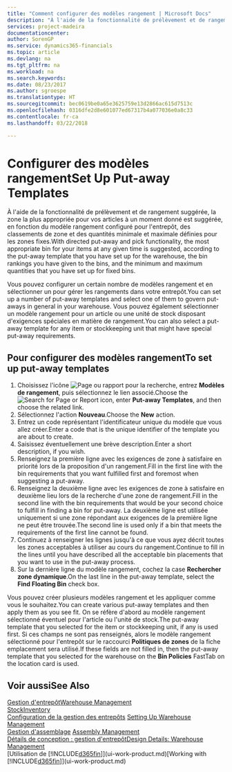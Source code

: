 ```yaml
---
title: "Comment configurer des modèles rangement | Microsoft Docs"
description: "À l'aide de la fonctionnalité de prélèvement et de rangement suggérée, la zone la plus appropriée pour vos articles à un moment donné est suggérée, en fonction du modèle rangement configuré pour l'entrepôt, des classements de zone et des quantités minimale et maximale définies pour les zones fixes."
services: project-madeira
documentationcenter: 
author: SorenGP
ms.service: dynamics365-financials
ms.topic: article
ms.devlang: na
ms.tgt_pltfrm: na
ms.workload: na
ms.search.keywords: 
ms.date: 08/23/2017
ms.author: sgroespe
ms.translationtype: HT
ms.sourcegitcommit: bec0619be0a65e3625759e13d2866ac615d7513c
ms.openlocfilehash: 0316dfe2d8e601077ed67317b4a077036e0a8c33
ms.contentlocale: fr-ca
ms.lasthandoff: 03/22/2018

---
```

# <a name="set-up-put-away-templates"></a><span data-ttu-id="12334-103">Configurer des modèles rangement</span><span class="sxs-lookup"><span data-stu-id="12334-103">Set Up Put-away Templates</span></span>
<span data-ttu-id="12334-104">À l'aide de la fonctionnalité de prélèvement et de rangement suggérée, la zone la plus appropriée pour vos articles à un moment donné est suggérée, en fonction du modèle rangement configuré pour l'entrepôt, des classements de zone et des quantités minimale et maximale définies pour les zones fixes.</span><span class="sxs-lookup"><span data-stu-id="12334-104">With directed put-away and pick functionality, the most appropriate bin for your items at any given time is suggested, according to the put-away template that you have set up for the warehouse, the bin rankings you have given to the bins, and the minimum and maximum quantities that you have set up for fixed bins.</span></span>  

<span data-ttu-id="12334-105">Vous pouvez configurer un certain nombre de modèles rangement et en sélectionner un pour gérer les rangements dans votre entrepôt.</span><span class="sxs-lookup"><span data-stu-id="12334-105">You can set up a number of put-away templates and select one of them to govern put-aways in general in your warehouse.</span></span> <span data-ttu-id="12334-106">Vous pouvez également sélectionner un modèle rangement pour un article ou une unité de stock disposant d'exigences spéciales en matière de rangement.</span><span class="sxs-lookup"><span data-stu-id="12334-106">You can also select a put-away template for any item or stockkeeping unit that might have special put-away requirements.</span></span>  

## <a name="to-set-up-put-away-templates"></a><span data-ttu-id="12334-107">Pour configurer des modèles rangement</span><span class="sxs-lookup"><span data-stu-id="12334-107">To set up put-away templates</span></span>  
1.  <span data-ttu-id="12334-108">Choisissez l'icône ![Page ou rapport pour la recherche](media/ui-search/search_small.png "icône Page ou rapport pour la recherche"), entrez **Modèles de rangement**, puis sélectionnez le lien associé.</span><span class="sxs-lookup"><span data-stu-id="12334-108">Choose the ![Search for Page or Report](media/ui-search/search_small.png "Search for Page or Report icon") icon, enter **Put-away Templates**, and then choose the related link.</span></span>  
2.  <span data-ttu-id="12334-109">Sélectionnez l'action **Nouveau**.</span><span class="sxs-lookup"><span data-stu-id="12334-109">Choose the **New** action.</span></span>  
3.  <span data-ttu-id="12334-110">Entrez un code représentant l'identificateur unique du modèle que vous allez créer.</span><span class="sxs-lookup"><span data-stu-id="12334-110">Enter a code that is the unique identifier of the template you are about to create.</span></span>  
4.  <span data-ttu-id="12334-111">Saisissez éventuellement une brève description.</span><span class="sxs-lookup"><span data-stu-id="12334-111">Enter a short description, if you wish.</span></span>  
5.  <span data-ttu-id="12334-112">Renseignez la première ligne avec les exigences de zone à satisfaire en priorité lors de la proposition d'un rangement.</span><span class="sxs-lookup"><span data-stu-id="12334-112">Fill in the first line with the bin requirements that you want fulfilled first and foremost when suggesting a put-away.</span></span>  
6.  <span data-ttu-id="12334-113">Renseignez la deuxième ligne avec les exigences de zone à satisfaire en deuxième lieu lors de la recherche d'une zone de rangement.</span><span class="sxs-lookup"><span data-stu-id="12334-113">Fill in the second line with the bin requirements that would be your second choice to fulfill in finding a bin for put-away.</span></span> <span data-ttu-id="12334-114">La deuxième ligne est utilisée uniquement si une zone répondant aux exigences de la première ligne ne peut être trouvée.</span><span class="sxs-lookup"><span data-stu-id="12334-114">The second line is used only if a bin that meets the requirements of the first line cannot be found.</span></span>  
7.  <span data-ttu-id="12334-115">Continuez à renseigner les lignes jusqu'à ce que vous ayez décrit toutes les zones acceptables à utiliser au cours du rangement.</span><span class="sxs-lookup"><span data-stu-id="12334-115">Continue to fill in the lines until you have described all the acceptable bin placements that you want to use in the put-away process.</span></span>  
8.  <span data-ttu-id="12334-116">Sur la dernière ligne du modèle rangement, cochez la case **Rechercher zone dynamique**.</span><span class="sxs-lookup"><span data-stu-id="12334-116">On the last line in the put-away template, select the **Find Floating Bin** check box.</span></span>  

<span data-ttu-id="12334-117">Vous pouvez créer plusieurs modèles rangement et les appliquer comme vous le souhaitez.</span><span class="sxs-lookup"><span data-stu-id="12334-117">You can create various put-away templates and then apply them as you see fit.</span></span> <span data-ttu-id="12334-118">On se réfère d'abord au modèle rangement sélectionné éventuel pour l'article ou l'unité de stock.</span><span class="sxs-lookup"><span data-stu-id="12334-118">The put-away template that you selected for the item or stockkeeping unit, if any is used first.</span></span> <span data-ttu-id="12334-119">Si ces champs ne sont pas renseignés, alors le modèle rangement sélectionné pour l'entrepôt sur le raccourci **Politiques de zones** de la fiche emplacement sera utilisé.</span><span class="sxs-lookup"><span data-stu-id="12334-119">If these fields are not filled in, then the put-away template that you selected for the warehouse on the **Bin Policies** FastTab on the location card is used.</span></span>  

## <a name="see-also"></a><span data-ttu-id="12334-120">Voir aussi</span><span class="sxs-lookup"><span data-stu-id="12334-120">See Also</span></span>  
[<span data-ttu-id="12334-121">Gestion d'entrepôt</span><span class="sxs-lookup"><span data-stu-id="12334-121">Warehouse Management</span></span>](warehouse-manage-warehouse.md)  
[<span data-ttu-id="12334-122">Stock</span><span class="sxs-lookup"><span data-stu-id="12334-122">Inventory</span></span>](inventory-manage-inventory.md)  
<span data-ttu-id="12334-123">[Configuration de la gestion des entrepôts](warehouse-setup-warehouse.md)   </span><span class="sxs-lookup"><span data-stu-id="12334-123">[Setting Up Warehouse Management](warehouse-setup-warehouse.md)   </span></span>  
<span data-ttu-id="12334-124">[Gestion d'assemblage](assembly-assemble-items.md)  </span><span class="sxs-lookup"><span data-stu-id="12334-124">[Assembly Management](assembly-assemble-items.md)  </span></span>  
[<span data-ttu-id="12334-125">Détails de conception : gestion d'entrepôt</span><span class="sxs-lookup"><span data-stu-id="12334-125">Design Details: Warehouse Management</span></span>](design-details-warehouse-management.md)  
<span data-ttu-id="12334-126">[Utilisation de [!INCLUDE[d365fin](includes/d365fin_md.md)]](ui-work-product.md)</span><span class="sxs-lookup"><span data-stu-id="12334-126">[Working with [!INCLUDE[d365fin](includes/d365fin_md.md)]](ui-work-product.md)</span></span>

